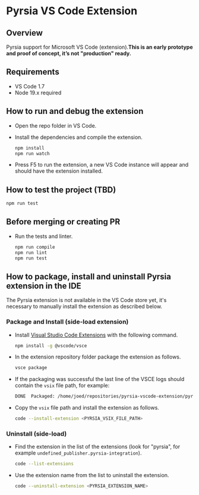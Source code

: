 # Pyrsia VS Code Extension

## Overview

Pyrsia support for Microsoft VS Code (extension).**This is an early prototype and proof of concept, it’s not "production" ready.**

## Requirements

- VS Code 1.7
- Node 19.x required

## How to run and debug the extension

- Open the repo folder in VS Code.
- Install the dependencies and compile the extension.

    ```sh
    npm install
    npm run watch
    ```

- Press F5 to run the extension, a new VS Code instance will appear and should have the extension installed.

## How to test the project (TBD)

```sh
npm run test
```

## Before merging or creating PR

- Run the tests and linter.

    ```sh
    npm run compile
    npm run lint
    npm run test
    ```

## How to package, install and uninstall Pyrsia extension in the IDE

The Pyrsia extension is not available in the VS Code store yet, it's necessary to manually install the extension as described below.

### Package and Install (side-load extension)

- Install [Visual Studio Code Extensions](https://code.visualstudio.com/api/working-with-extensions/publishing-extension#vsce) with the following command.

    ```sh
    npm install -g @vscode/vsce
    ```

- In the extension repository folder package the extension as follows.

    ```sh
    vsce package
    ```

- If the packaging was successful the last line of the VSCE logs should contain the `vsix` file path, for example:

    ```sh
    DONE  Packaged: /home/joed/repositories/pyrsia-vscode-extension/pyrsia-integration-0.0.1.vsix (960 files, 2.2MB)
    ```

- Copy the `vsix` file path and install the extension as follows.

    ```sh
    code --install-extension <PYRSIA_VSIX_FILE_PATH>
    ```

### Uninstall (side-load)

- Find the extension in the list of the extensions (look for "pyrsia", for example `undefined_publisher.pyrsia-integration`).

    ```sh
    code --list-extensions
    ```

- Use the extension name from the list to uninstall the extension.

    ```sh
    code --uninstall-extension <PYRSIA_EXTENSION_NAME>
    ```
